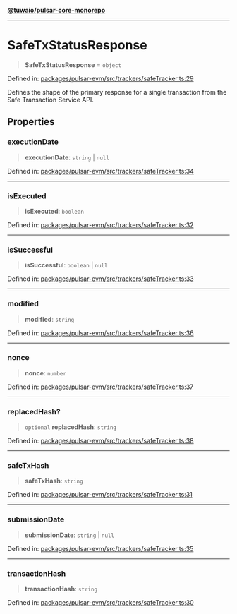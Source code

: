[**@tuwaio/pulsar-core-monorepo**](../../../README.md)

***

# SafeTxStatusResponse

> **SafeTxStatusResponse** = `object`

Defined in: [packages/pulsar-evm/src/trackers/safeTracker.ts:29](https://github.com/TuwaIO/pulsar-core/blob/dbac4ff9fac5e788ddd51c1eb159f621106ceb73/packages/pulsar-evm/src/trackers/safeTracker.ts#L29)

Defines the shape of the primary response for a single transaction from the Safe Transaction Service API.

## Properties

### executionDate

> **executionDate**: `string` \| `null`

Defined in: [packages/pulsar-evm/src/trackers/safeTracker.ts:34](https://github.com/TuwaIO/pulsar-core/blob/dbac4ff9fac5e788ddd51c1eb159f621106ceb73/packages/pulsar-evm/src/trackers/safeTracker.ts#L34)

***

### isExecuted

> **isExecuted**: `boolean`

Defined in: [packages/pulsar-evm/src/trackers/safeTracker.ts:32](https://github.com/TuwaIO/pulsar-core/blob/dbac4ff9fac5e788ddd51c1eb159f621106ceb73/packages/pulsar-evm/src/trackers/safeTracker.ts#L32)

***

### isSuccessful

> **isSuccessful**: `boolean` \| `null`

Defined in: [packages/pulsar-evm/src/trackers/safeTracker.ts:33](https://github.com/TuwaIO/pulsar-core/blob/dbac4ff9fac5e788ddd51c1eb159f621106ceb73/packages/pulsar-evm/src/trackers/safeTracker.ts#L33)

***

### modified

> **modified**: `string`

Defined in: [packages/pulsar-evm/src/trackers/safeTracker.ts:36](https://github.com/TuwaIO/pulsar-core/blob/dbac4ff9fac5e788ddd51c1eb159f621106ceb73/packages/pulsar-evm/src/trackers/safeTracker.ts#L36)

***

### nonce

> **nonce**: `number`

Defined in: [packages/pulsar-evm/src/trackers/safeTracker.ts:37](https://github.com/TuwaIO/pulsar-core/blob/dbac4ff9fac5e788ddd51c1eb159f621106ceb73/packages/pulsar-evm/src/trackers/safeTracker.ts#L37)

***

### replacedHash?

> `optional` **replacedHash**: `string`

Defined in: [packages/pulsar-evm/src/trackers/safeTracker.ts:38](https://github.com/TuwaIO/pulsar-core/blob/dbac4ff9fac5e788ddd51c1eb159f621106ceb73/packages/pulsar-evm/src/trackers/safeTracker.ts#L38)

***

### safeTxHash

> **safeTxHash**: `string`

Defined in: [packages/pulsar-evm/src/trackers/safeTracker.ts:31](https://github.com/TuwaIO/pulsar-core/blob/dbac4ff9fac5e788ddd51c1eb159f621106ceb73/packages/pulsar-evm/src/trackers/safeTracker.ts#L31)

***

### submissionDate

> **submissionDate**: `string` \| `null`

Defined in: [packages/pulsar-evm/src/trackers/safeTracker.ts:35](https://github.com/TuwaIO/pulsar-core/blob/dbac4ff9fac5e788ddd51c1eb159f621106ceb73/packages/pulsar-evm/src/trackers/safeTracker.ts#L35)

***

### transactionHash

> **transactionHash**: `string`

Defined in: [packages/pulsar-evm/src/trackers/safeTracker.ts:30](https://github.com/TuwaIO/pulsar-core/blob/dbac4ff9fac5e788ddd51c1eb159f621106ceb73/packages/pulsar-evm/src/trackers/safeTracker.ts#L30)
